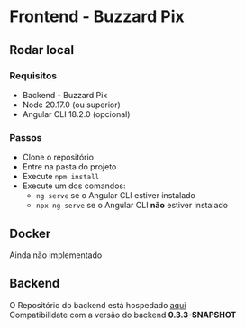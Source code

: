 # Frontend - Buzzard Pix

## Rodar local

### Requisitos

- Backend - Buzzard Pix
- Node 20.17.0 (ou superior)
- Angular CLI 18.2.0 (opcional)

### Passos

- Clone o repositório
- Entre na pasta do projeto
- Execute `npm install`
- Execute um dos comandos:
  - `ng serve` se o Angular CLI estiver instalado
  - `npx ng serve` se o Angular CLI <b>não</b> estiver instalado

## Docker

Ainda não implementado

## Backend

O Repositório do backend está hospedado [aqui](https://github.com/Riko07br/pi-sd-backend)</br>
Compatibilidate com a versão do backend <b>0.3.3-SNAPSHOT</b>
